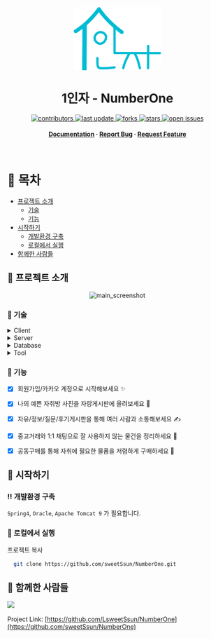 <!--
Hey, thanks for using the awesome-readme-template template.  
If you have any enhancements, then fork this project and create a pull request 
or just open an issue with the label "enhancement".

Don't forget to give this project a star for additional support ;)
Maybe you can mention me or this repo in the acknowledgements too
-->

<!--
This README is a slimmed down version of the original one.
Removed sections:
- Screenshots
- Running Test
- Deployment
- FAQ
-->

<div align="center">

  <img src="NumberOne/src/main/webapp/resources/img/logo_bada.png" alt="logo" width="200" height="auto" />
  <h1>1인자 - NumberOne</h1>

  
<!-- Badges -->
<p>
  <a href="https://github.com/sweetSsun/NumberOne/graphs/contributors">
    <img src="https://img.shields.io/github/contributors/sweetSsun/NumberOne" alt="contributors" />
  </a>
  <a href="">
    <img src="https://img.shields.io/github/last-commit/sweetSsun/NumberOne" alt="last update" />
  </a>
  <a href="https://github.com/sweetSsun/NumberOne/network/members">
    <img src="https://img.shields.io/github/forks/sweetSsun/NumberOne" alt="forks" />
  </a>
  <a href="https://github.com/sweetSsun/NumberOne/stargazers">
    <img src="https://img.shields.io/github/stars/sweetSsun/NumberOne" alt="stars" />
  </a>
  <a href="https://github.com/sweetSsun/NumberOne/issues/">
    <img src="https://img.shields.io/github/issues/sweetSsun/NumberOne" alt="open issues" />
  </a>
</p>
   
<h4>
    <a href="https://github.com/sweetSsun/NumberOne">Documentation</a>
  <span> · </span>
    <a href="https://github.com/sweetSsun/NumberOne/issues/">Report Bug</a>
  <span> · </span>
    <a href="https://github.com/sweetSsun/NumberOne/issues/">Request Feature</a>
  </h4>
</div>

<br />

<!-- Table of Contents -->
# :notebook_with_decorative_cover: 목차

- [프로젝트 소개](#star2-프로젝트-소개)
  * [기술](#space_invader-기술)
  * [기능](#dart-기능)
- [시작하기](#toolbox-시작하기)
  * [개발환경 구축](#bangbang-개발환경-구축)
  * [로컬에서 실행](#running-로컬에서-실행)
- [함께한 사람들](#handshake-함께한-사람들)
  

<!-- About the Project -->
## :star2: 프로젝트 소개

<div align="center"> 
  <img src="NumberOne/src/main/webapp/resources/img/main" alt="main_screenshot" />
</div>


<!-- TechStack -->
### :space_invader: 기술

<details>
  <summary>Client</summary>
  <ul>
    <li>HTML5 / CSS3</li>
    <li>JavaScript(ES6)</li>
    <li>jQuery</li>
    <li>BootStrap</li>
  </ul>
</details>

<details>
  <summary>Server</summary>
  <ul>
    <li>Java11</li>
  </ul>
</details>

<details>
<summary>Database</summary>
  <ul>
    <li>Oracle</li>
  </ul>
</details>

<details>
<summary>Tool</summary>
  <ul>
    <li>Spring4</li>
    <li>Apache Tomcat 9</li>
  </ul>
</details>

<!-- Features -->
### :dart: 기능

- [x] 회원가입/카카오 계정으로 시작해보세요 ✨
- [x] 나의 예쁜 자취방 사진을 자랑게시판에 올려보세요 🏡
- [x] 자유/정보/질문/후기게시판을 통해 여러 사람과 소통해보세요 ✍️
- [x] 중고거래와 1:1 채팅으로 잘 사용하지 않는 물건을 정리하세요 🚚 
- [x] 공동구매를 통해 자취에 필요한 물품을 저렴하게 구매하세요 🛒



<!-- Getting Started -->
## 	:toolbox: 시작하기

<!-- Prerequisites -->
### :bangbang: 개발환경 구축

`Spring4`, `Oracle`, `Apache Tomcat 9` 가 필요합니다.

<!-- Run Locally -->
### :running: 로컬에서 실행

프로젝트 복사

```bash
  git clone https://github.com/sweetSsun/NumberOne.git
```



<!-- Contact -->
## :handshake: 함께한 사람들

<a href="https://github.com/sweetSsun/NumberOne/graphs/contributors">
  <img src="https://contributors-img.web.app/image?repo=sweetSsun/NumberOne">
</a>

Project Link: [https://github.com/LsweetSsun/NumberOne](https://github.com/sweetSsun/NumberOne)
